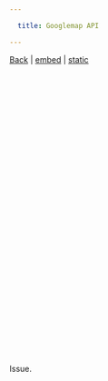 ```yaml
---

  title: Googlemap API

---
```


<a href="/issue/demo/googlemap">Back</a> | <a href="/issue/demo/googlemap/embed">embed</a> | <a href="/issue/demo/googlemap/static">static</a>

<div id="map-canvas" style="width: 500px; height: 500px"></div>

Issue.

<!-- workaround for the first <script> tag gets rendered twice --><script>function bam(){}</script>

<script>
(function(){
  window.App || (window.App = {});

  App.initMap = function() {
    var center = new google.maps.LatLng(-33.886867, 151.207409);
    var marker = new google.maps.Marker({
      position: center,
      animation: google.maps.Animation.DROP
    });
    var map = new google.maps.Map(
      document.getElementById('map-canvas'),
      {
        zoom: 15,
        center: center,
        mapTypeId: google.maps.MapTypeId.ROADMAP,
        disableDefaultUI: true
      }
    );
    var info = new google.maps.InfoWindow({
      content: 'Hackerslab'
    });

    marker.setMap(map);
    google.maps.event.addListener(marker, 'click', function() {
      info.open(map, marker);
    });
  };

  function loadScript() {
    var script = document.createElement('script');
    script.type = 'text/javascript';
    script.src = 'https://maps.googleapis.com/maps/api/js?key=AIzaSyCV5jQkaOQYZO9szxfYYyb06lAvihOjbMw&callback=App.initMap';
    document.body.appendChild(script);
  }

  window.onload = loadScript;
})();
</script>
